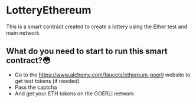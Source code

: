 # LotteryEthereum

This is a smart contract created to create a lottery using the Ether test and main network

## What do you need to start to run this smart contract?:flushed:

- Go to the https://www.alchemy.com/faucets/ethereum-goerli website to get test tokens (if needed)
- Pass the captcha
- And get your ETH tokens on the GOERLI network
